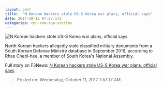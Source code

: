 ```yaml
---
layout: post
title:  "N Korean hackers stole US-S Korea war plans, official says"
date: 2017-10-11 07:57:17Z
categories: cnn-com-top-stories
---
```


![N Korean hackers stole US-S Korea war plans, official says](http://i2.cdn.cnn.com/cnnnext/dam/assets/170331162453-north-korea-hacking-super-tease.jpg)

North Korean hackers allegedly stole classified military documents from a South Korean Defense Ministry database in September 2016, according to Rhee Cheol-hee, a member of South Korea's National Assembly.


Full story on F3News: [N Korean hackers stole US-S Korea war plans, official says](http://www.f3nws.com/n/kkcVYD)

> Posted on: Wednesday, October 11, 2017 7:57:17 AM
